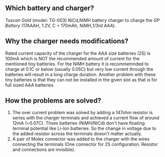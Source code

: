 ## Which battery and charger?

*Tuscan Gold* (model: TG-003) NiCd,NiMH battery charger to charge the *GP Battery* (17AAAH, 1.2V, C = 170mAh, NiMH,*1/3rd AAA*).

## Why the charger needs modifications?

Rated current capacity of the charger for the AAA size batteries (2S) is 100mA which is NOT the recommended amount of current for the 
mentioned tiny batteries. For the NiMH battery it is recommemnded to charge at 0.1C or below (usually 0.05C) but very low current through 
the batteries will result in a long charge duration.  Another problem with these tiny batteries is that they can not be installed in the given 
slot as that is for full sized AAA batteries.

## How the problems are solved?

1. The over current problem was solved by adding a 147ohm resistor is series with the charger terminals and achieved a current flow of around 
12mA (~0.07C). Thses batteries (NiMH/NiCd) don't have floating terminal potential like Li-Ion batteries. So the change in voltage due to the 
added resistor across the terminals doesn't matter actually.
2. A pair of Molex connector was added to the charger with the wires connecting the terminals (One connector for 2S configuration. Resistor and
connections are invisible).


